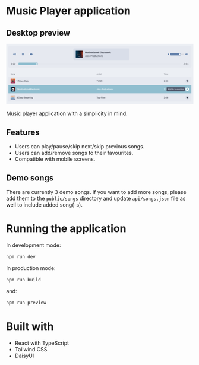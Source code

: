 # Music Player application

## Desktop preview
<p align="center">
<img src="https://github.com/sbudvytis/music-player/blob/main/public/desktop-preview.png">
</p>

Music player application with a simplicity in mind.

## Features

- Users can play/pause/skip next/skip previous songs.
- Users can add/remove songs to their favourites.
- Compatible with mobile screens.

## Demo songs

There are currently 3 demo songs. If you want to add more songs, please add them to the `public/songs` directory and update `api/songs.json` file as well to include added song(-s).


# Running the application

In development mode:

```bash
npm run dev
```

In production mode:

```bash
npm run build
```
and:
```bash
npm run preview
```

# Built with

- React with TypeScript
- Tailwind CSS
- DaisyUI
